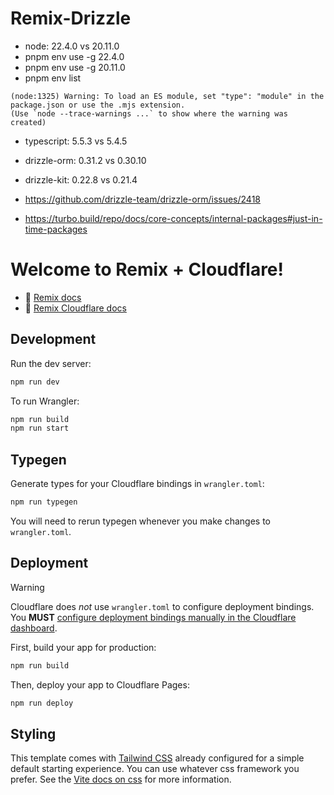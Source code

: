 # Remix-Drizzle

- node: 22.4.0 vs 20.11.0
- pnpm env use -g 22.4.0
- pnpm env use -g 20.11.0
- pnpm env list

```
(node:1325) Warning: To load an ES module, set "type": "module" in the package.json or use the .mjs extension.
(Use `node --trace-warnings ...` to show where the warning was created)
```

- typescript: 5.5.3 vs 5.4.5
- drizzle-orm: 0.31.2 vs 0.30.10
- drizzle-kit: 0.22.8 vs 0.21.4

- https://github.com/drizzle-team/drizzle-orm/issues/2418
- https://turbo.build/repo/docs/core-concepts/internal-packages#just-in-time-packages

# Welcome to Remix + Cloudflare!

- 📖 [Remix docs](https://remix.run/docs)
- 📖 [Remix Cloudflare docs](https://remix.run/guides/vite#cloudflare)

## Development

Run the dev server:

```sh
npm run dev
```

To run Wrangler:

```sh
npm run build
npm run start
```

## Typegen

Generate types for your Cloudflare bindings in `wrangler.toml`:

```sh
npm run typegen
```

You will need to rerun typegen whenever you make changes to `wrangler.toml`.

## Deployment

> [!WARNING]  
> Cloudflare does _not_ use `wrangler.toml` to configure deployment bindings.
> You **MUST** [configure deployment bindings manually in the Cloudflare dashboard][bindings].

First, build your app for production:

```sh
npm run build
```

Then, deploy your app to Cloudflare Pages:

```sh
npm run deploy
```

[bindings]: https://developers.cloudflare.com/pages/functions/bindings/

## Styling

This template comes with [Tailwind CSS](https://tailwindcss.com/) already configured for a simple default starting experience. You can use whatever css framework you prefer. See the [Vite docs on css](https://vitejs.dev/guide/features.html#css) for more information.
